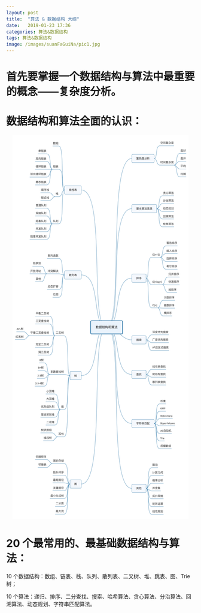 ```yaml
---
layout: post
title:  "算法 & 数据结构 大纲"
date:   2019-01-23 17:36
categories: 算法&数据结构
tags: 算法&数据结构
image: /images/suanFaGuiNa/pic1.jpg
---
```


# 首先要掌握一个数据结构与算法中最重要的概念——复杂度分析。


# 数据结构和算法全面的认识：

<center>
    <img src="/images/suanFaGuiNa/pic2.jpg" class="blog_img" />
</center>

# 20 个最常用的、最基础数据结构与算法：

10 个数据结构：数组、链表、栈、队列、散列表、二叉树、堆、跳表、图、Trie 树；

10 个算法：递归、排序、二分查找、搜索、哈希算法、贪心算法、分治算法、回溯算法、动态规划、字符串匹配算法。






